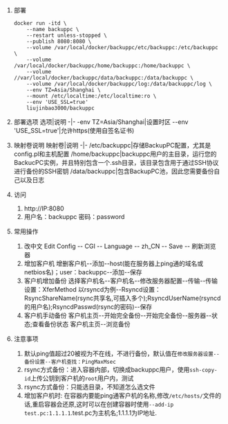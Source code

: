 
1. 部署
   ```
   docker run -itd \
       --name backuppc \
       --restart unless-stopped \
       --publish 8080:8080 \
       --volume /var/local/docker/backuppc/etc/backuppc:/etc/backuppc \
       --volume /var/local/docker/backuppc/home/backuppc:/home/backuppc \
       --volume //var/local/docker/backuppc/data/backuppc:/data/backuppc \
       --volume /var/local/docker/backuppc/log:/data/backuppc/log \
       --env TZ=Asia/Shanghai \
       --mount /etc/localtime:/etc/localtime:ro \
       --env 'USE_SSL=true'
       liujinbao3000/backuppc
   ```
1. 部署选项
   选项|说明
   -|-
   -env TZ=Asia/Shanghai|设置时区
   --env 'USE_SSL=true'|允许https(使用自签名证书)

2. 映射卷说明
   映射卷|说明
   -|-
   /etc/backuppc|存储BackupPC配置，尤其是config.pl和主机配置
   /home/backuppc|backuppc用户的主目录，运行您的BackucPC实例，并且特别包含一个.ssh目录，该目录包含用于通过SSH协议进行备份的SSH密钥
   /data/backuppc|包含BackupPC池，因此您需要备份自己以及日志
3. 访问
   1. http://IP:8080
   2. 用户名：backuppc 密码：password
4. 常用操作
   1. 改中文
      Edit Config -- CGI -- Language -- zh_CN -- Save -- 刷新浏览器
   2. 增加客户机
      增删客户机--添加--host(能在服务器上ping通的域名或netbios名)；user：backuppc--添加--保存
   3. 客户机增加备份
      选择客户机名--客户机名--修改服务器配置--传输--传输设置：XferMethod 以rsyncd为例--Rsyncd设置：RsyncShareName(rsync共享名,可插入多个);RsyncdUserName(rsyncd的用户名);RsyncdPasswd(rsync的密码)--保存
   4. 客户机手动备份
      客户机主页--开始完全备份--开始完全备份--服务器--状态;查看备份状态
      客户机主页--浏览备份
5. 注意事项
   1. 默认ping值超过20被视为不在线，不进行备份，默认值在`修改服务器设置--备份设置--客户机查找：PingMaxMsec`
   2. rsync方式备份：进入容器内部，切换成backuppc用户，使用`ssh-copy-id`上传公钥到客户机的`root`用户内，测试
   3. rsync方式备份：只能选目录，不知道怎么选文件
   4. 增加客户机时: 在容器内要能ping通客户机的名称,修改`/etc/hosts/`文件的话,重启容器会还原,这时可以在创建容器时使用`--add-ip test.pc:1.1.1.1`.test.pc为主机名;1.1.1.1为IP地址.